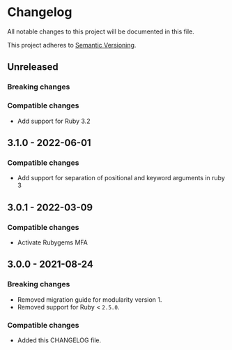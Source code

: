 # Changelog
All notable changes to this project will be documented in this file.

This project adheres to [Semantic Versioning](http://semver.org/spec/v2.0.0.html).

## Unreleased

### Breaking changes

### Compatible changes

- Add support for Ruby 3.2


## 3.1.0 - 2022-06-01

### Compatible changes

- Add support for separation of positional and keyword arguments in ruby 3


## 3.0.1 - 2022-03-09

### Compatible changes

- Activate Rubygems MFA


## 3.0.0 - 2021-08-24

### Breaking changes

- Removed migration guide for modularity version 1.
- Removed support for Ruby < `2.5.0`.

### Compatible changes

- Added this CHANGELOG file.
